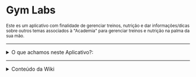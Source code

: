 # Gym Labs

<sup>
Este es um aplicativo com finalidade de gerenciar treinos, nutrição e dar informações/dicas sobre outros temas associados à "Academia" para gerenciar treinos e nutrição na palma da sua mão.
</sup>

---

<details><summary> O que achamos neste Aplicativo?: </summary>

<p>

> - [ ] **Wiki**
>       
> - [ ] **Gerenciador de Calorías.**
>
> - [ ] **Balance de Calorias.**
>
> - [ ] **Gerenciador de Treinos.**
>
> - [ ] **Rotinas de Exercícios.**


</p>

</details>

---

<details>
<summary> Conteúdo da Wiki </summary>

| Wiki | Conteúdo |
|-----:|-----------|
|     1| *Nutrição*  |
|     2| *Anatomia*  |
|     3| *Atualizações do app* |
|     4| *Dicas* | 

</details>
